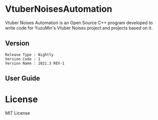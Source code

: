 # VtuberNoisesAutomation
Vtuber Noises Automation is an Open Source C++ program developed to write code for YuzuMin's Vtuber Noises project and projects based on it.

## Version  
~~~
Release Type : Nightly
Version Code : 1
Version Name : 2021.3 REV-1
~~~

## User Guide   


# License  
MIT License
